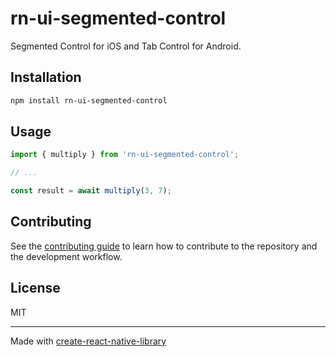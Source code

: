 # rn-ui-segmented-control

Segmented Control for iOS and Tab Control for Android.

## Installation

```sh
npm install rn-ui-segmented-control
```

## Usage

```js
import { multiply } from 'rn-ui-segmented-control';

// ...

const result = await multiply(3, 7);
```

## Contributing

See the [contributing guide](CONTRIBUTING.md) to learn how to contribute to the repository and the development workflow.

## License

MIT

---

Made with [create-react-native-library](https://github.com/callstack/react-native-builder-bob)
